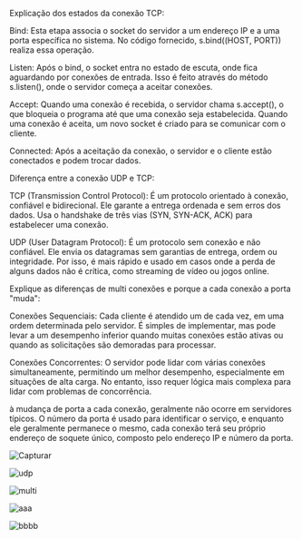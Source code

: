 Explicação dos estados da conexão TCP:

Bind: Esta etapa associa o socket do servidor a um endereço IP e a uma porta específica no sistema. No código fornecido, s.bind((HOST, PORT)) realiza essa operação.

Listen: Após o bind, o socket entra no estado de escuta, onde fica aguardando por conexões de entrada. Isso é feito através do método s.listen(), onde o servidor começa a aceitar conexões.

Accept: Quando uma conexão é recebida, o servidor chama s.accept(), o que bloqueia o programa até que uma conexão seja estabelecida. Quando uma conexão é aceita, um novo socket é criado para se comunicar com o cliente.

Connected: Após a aceitação da conexão, o servidor e o cliente estão conectados e podem trocar dados.

Diferença entre a conexão UDP e TCP:

TCP (Transmission Control Protocol): É um protocolo orientado à conexão, confiável e bidirecional. Ele garante a entrega ordenada e sem erros dos dados. Usa o handshake de três vias (SYN, SYN-ACK, ACK) para estabelecer uma conexão.

UDP (User Datagram Protocol): É um protocolo sem conexão e não confiável. Ele envia os datagramas sem garantias de entrega, ordem ou integridade. Por isso, é mais rápido e usado em casos onde a perda de alguns dados não é crítica, como streaming de vídeo ou jogos online.

Explique as diferenças de multi conexões e porque a cada conexão a porta "muda": 

Conexões Sequenciais: Cada cliente é atendido um de cada vez, em uma ordem determinada pelo servidor. É simples de implementar, mas pode levar a um desempenho inferior quando muitas conexões estão ativas ou quando as solicitações são demoradas para processar.

Conexões Concorrentes: O servidor pode lidar com várias conexões simultaneamente, permitindo um melhor desempenho, especialmente em situações de alta carga. No entanto, isso requer lógica mais complexa para lidar com problemas de concorrência.

à mudança de porta a cada conexão, geralmente não ocorre em servidores típicos. O número da porta é usado para identificar o serviço, e enquanto ele geralmente permanece o mesmo, cada conexão terá seu próprio endereço de soquete único, composto pelo endereço IP e número da porta.

![Capturar](https://github.com/felipengeletrica/Fundatec-2024-Aula-Socket/assets/96994154/d8b7685c-9d79-46ae-b455-3d4031f26cef)

![udp](https://github.com/felipengeletrica/Fundatec-2024-Aula-Socket/assets/96994154/60ece388-fbbd-456a-a204-7d756822a30f)

![multi](https://github.com/felipengeletrica/Fundatec-2024-Aula-Socket/assets/96994154/1911c004-961c-40e4-89d0-336c07af6b6d)

![aaa](https://github.com/felipengeletrica/Fundatec-2024-Aula-Socket/assets/96994154/f4bd4b43-d9cc-4431-9649-bf6a29506b07)

![bbbb](https://github.com/felipengeletrica/Fundatec-2024-Aula-Socket/assets/96994154/d2fa6611-0639-4b62-863d-ff5036a9caab)
